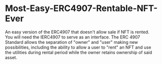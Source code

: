 # Most-Easy-ERC4907-Rentable-NFT-Ever
An easy version of the ERC4907 that doesn't allow sale if NFT is rented.
You will need the IERC4907 to serve as an interface.
The ERC 4907 Standard allows the separation of "owner" and "user" making new possibilities,
including the ability to allow a user to "rent" an NFT and use the utilities during rental period
while the owner retains ownership of said asset.
